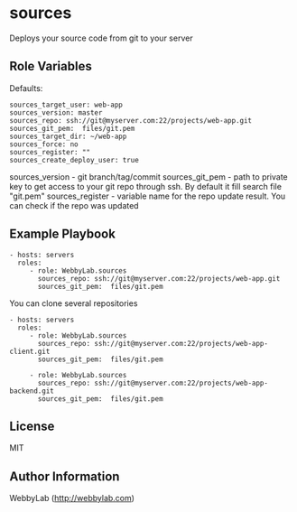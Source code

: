 sources
=========

Deploys your source code from git to your server

Role Variables
--------------
Defaults:

    sources_target_user: web-app
    sources_version: master
    sources_repo: ssh://git@myserver.com:22/projects/web-app.git
    sources_git_pem:  files/git.pem
    sources_target_dir: ~/web-app
    sources_force: no
    sources_register: ""
    sources_create_deploy_user: true

sources_version - git branch/tag/commit
sources_git_pem - path to private key to get access to your git repo through ssh. By default it fill search file "git.pem"
sources_register - variable name for the repo update result. You can check if the repo was updated

Example Playbook
----------------
    - hosts: servers
      roles:
         - role: WebbyLab.sources
           sources_repo: ssh://git@myserver.com:22/projects/web-app.git
           sources_git_pem:  files/git.pem



You can clone several repositories

    - hosts: servers
      roles:
         - role: WebbyLab.sources
           sources_repo: ssh://git@myserver.com:22/projects/web-app-client.git
           sources_git_pem:  files/git.pem

         - role: WebbyLab.sources
           sources_repo: ssh://git@myserver.com:22/projects/web-app-backend.git
           sources_git_pem:  files/git.pem
License
-------

MIT

Author Information
------------------

WebbyLab (http://webbylab.com)
